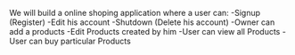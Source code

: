 
We will build a online shoping application where a user can:
-Signup (Register)
-Edit his account
-Shutdown (Delete his account)
-Owner can add a products
-Edit Products created by him
-User can view all Products
-User can buy particular Products
